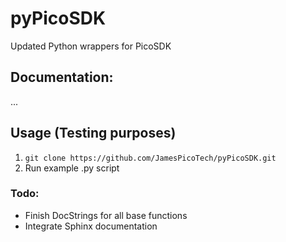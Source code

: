 # pyPicoSDK
 Updated Python wrappers for PicoSDK

## Documentation:
...

## Usage (Testing purposes)
1. `git clone https://github.com/JamesPicoTech/pyPicoSDK.git`
2. Run example .py script

### Todo:
- Finish DocStrings for all base functions
- Integrate Sphinx documentation